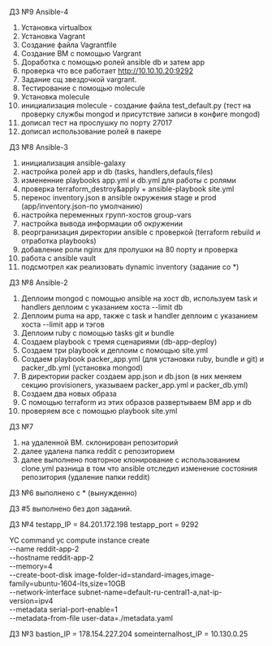 ДЗ №9 Ansible-4
1. Установка virtualbox
2. Установка Vagrant
3. Создание файла Vagrantfile
4. Создание ВМ с помощью Vargrant
5. Доработка с помощью ролей ansible db и затем app
6. проверка что все работает http://10.10.10.20:9292
7. Задание сщ звездочкой vargrant.
8. Тестирование с помощью molecule
9. Установка molecule
10. инициализация molecule - создание файла test_default.py (тест на проверку службы mongod и присутствие записи в конфиге mongod)
11. дописал тест на прослушку по порту 27017
12. дописал использование ролей в пакере

ДЗ №8 Ansible-3
1.  инициализация ansible-galaxy
2.  настройка ролей app и db (tasks, handlers,defauls,files)
3.  измененние playbooks app.yml и db.yml для работы с ролями
4.  проверка terraform_destroy&apply + ansible-playbook site.yml
5.  перенос inventory.json в ansible окружения stage и prod (app/inventory.json-по умолчанию)
6.  настройка переменных групп-хостов group-vars
7.  настройка вывода информации об окружении
8.  реоргранизация директории ansible с проверкой (terraform rebuild и отработка playbooks)
9.  добавление роли nginx для пролушки на 80 порту и проверка
10. работа с ansible vault
11. подсмотрел как реализовать dynamic inventory (задание со *)


ДЗ №8 Ansible-2
1. Деплоим mongod с помощью ansible на хост db, используем task и handlers
    деплоим с указанием хоста --limit db
2. Деплоим puma на app, также с task и handler
    деплоим с указанием хоста --limit app и тэгов
3. Деплоим ruby с помощью tasks git и bundle
4. Создаем playbook с тремя сценариями (db-app-deploy)
5. Создаем три playbook и деплоим с помощью site.yml
6. Создаем playbook packer_app.yml (для установки ruby, bundle и git) и packer_db.yml (установка mongod)
7. В директории packer создаем app.json и db.json (в них меняем секцию provisioners, указываем packer_app.yml и packer_db.yml)
8. Создаем два новых образа
9. С помощью terraform из этих образов развертываем ВМ app и db
10. проверяем все с помощью playbook site.yml

ДЗ №7
1. на удаленной ВМ. склонирован репозиторий
2. далее удалена папка reddit c репозиторием
3. далее выполнено повторное клонирование с использованием clone.yml
    разница в том что ansible отследил изменение состояния репозитория (удаление папки reddit)

ДЗ №6
выполнено с * (вынужденно)

ДЗ #5
выполнено без доп заданий.

ДЗ №4
testapp_IP = 84.201.172.198
testapp_port = 9292

YC command
yc compute instance create \
  --name reddit-app-2 \
  --hostname reddit-app-2 \
  --memory=4 \
  --create-boot-disk image-folder-id=standard-images,image-family=ubuntu-1604-lts,size=10GB \
  --network-interface subnet-name=default-ru-central1-a,nat-ip-version=ipv4 \
  --metadata serial-port-enable=1 \
  --metadata-from-file user-data=./metadata.yaml

ДЗ №3
bastion_IP = 178.154.227.204
someinternalhost_IP = 10.130.0.25
